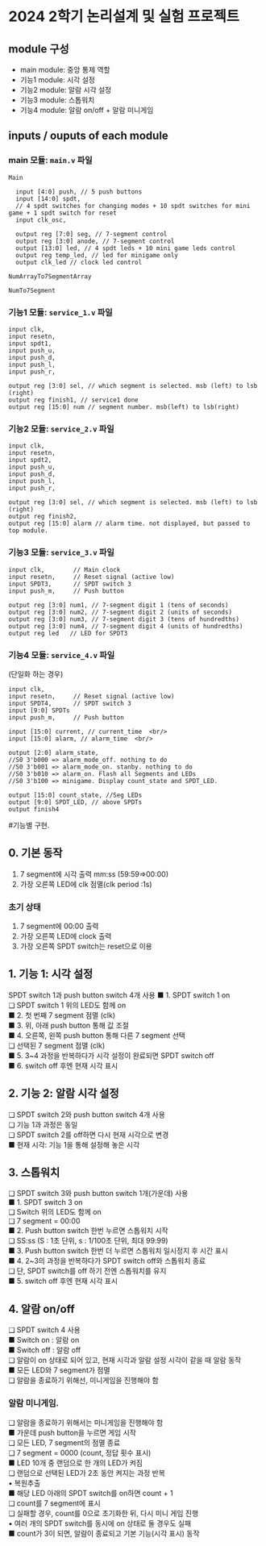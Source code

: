 # 2024 2학기 논리설계 및 실험 프로젝트

## module 구성

- main module: 중앙 통제 역할
- 기능1 module: 시각 설정
- 기능2 module: 알람 시각 설정
- 기능3 module: 스톱워치
- 기능4 module: 알람 on/off + 알람 미니게임

## inputs / ouputs of each module

### main 모듈: `main.v` 파일

`Main`

      input [4:0] push, // 5 push buttons
      input [14:0] spdt,
      // 4 spdt switches for changing modes + 10 spdt switches for mini game + 1 spdt switch for reset
      input clk_osc,
      
      output reg [7:0] seg, // 7-segment control
      output reg [3:0] anode, // 7-segment control
      output [13:0] led, // 4 spdt leds + 10 mini game leds control
      output reg temp_led, // led for minigame only
      output clk_led // clock led control

`NumArrayTo7SegmentArray`

`NumTo7Segment`

### 기능1 모듈: `service_1.v` 파일

    input clk,
    input resetn,
    input spdt1,
    input push_u,
    input push_d,
    input push_l,
    input push_r,

    output reg [3:0] sel, // which segment is selected. msb (left) to lsb (right)
    output reg finish1, // service1 done
    output reg [15:0] num // segment number. msb(left) to lsb(right)

### 기능2 모듈: `service_2.v` 파일

    input clk,
    input resetn,
    input spdt2,
    input push_u,
    input push_d,
    input push_l,
    input push_r,

    output reg [3:0] sel, // which segment is selected. msb (left) to lsb (right)
    output reg finish2,
    output reg [15:0] alarm // alarm time. not displayed, but passed to top module.

### 기능3 모듈: `service_3.v` 파일

    input clk,        // Main clock
    input resetn,     // Reset signal (active low)
    input SPDT3,      // SPDT switch 3
    input push_m,     // Push button
    
    output reg [3:0] num1, // 7-segment digit 1 (tens of seconds)
    output reg [3:0] num2, // 7-segment digit 2 (units of seconds)
    output reg [3:0] num3, // 7-segment digit 3 (tens of hundredths)
    output reg [3:0] num4, // 7-segment digit 4 (units of hundredths)
    output reg led   // LED for SPDT3

### 기능4 모듈: `service_4.v` 파일
(단일화 하는 경우)

    input clk,
    input resetn,     // Reset signal (active low)
    input SPDT4,      // SPDT switch 3
    input [9:0] SPDTs
    input push_m,     // Push button
    
    input [15:0] current, // current_time  <br/>
    input [15:0] alarm, // alarm_time  <br/>

    output [2:0] alarm_state,
    //S0 3'b000 => alarm_mode_off. nothing to do
    //S0 3'b001 => alarm_mode_on. stanby. nothing to do
    //S0 3'b010 => alarm_on. Flash all Segments and LEDs
    //S0 3'b100 => minigame. Display count_state and SPDT_LED.

    output [15:0] count_state, //Seg LEDs
    output [9:0] SPDT_LED, // above SPDTs
    output finish4 

#기능별 구현.

## 0. 기본 동작
1. 7 segment에 시각 출력
   mm:ss (59:59=>00:00)
2. 가장 오른쪽 LED에 clk 점멸(clk period :1s)

### 초기 상태
1. 7 segment에 00:00 출력
2. 가장 오른쪽 LED에 clock 출력
3. 가장 오른쪽 SPDT switch는 reset으로 이용


## 1. 기능 1: 시각 설정
 SPDT switch 1과 push button switch 4개 사용
■ 1. SPDT switch 1 on  
❑ SPDT switch 1 위의 LED도 함께 on  
■ 2. 첫 번째 7 segment 점멸 (clk)  
■ 3. 위, 아래 push button 통해 값 조절  
■ 4. 오른쪽, 왼쪽 push button 통해 다른 7 segment 선택  
❑ 선택된 7 segment 점멸 (clk)  
■ 5. 3~4 과정을 반복하다가 시각 설정이 완료되면 SPDT switch off  
■ 6. switch off 후엔 현재 시각 표시  

## 2. 기능 2: 알람 시각 설정
❑ SPDT switch 2와 push button switch 4개 사용  
❑ 기능 1과 과정은 동일  
❑ SPDT switch 2를 off하면 다시 현재 시각으로 변경  
■ 현재 시각: 기능 1을 통해 설정해 놓은 시각  

## 3. 스톱워치
❑ SPDT switch 3와 push button switch 1개(가운데) 사용  
■ 1. SPDT switch 3 on  
❑ Switch 위의 LED도 함께 on  
❑ 7 segment = 00:00  
■ 2. Push button switch 한번 누르면 스톱워치 시작  
❑ SS:ss (S : 1초 단위, s : 1/100초 단위, 최대 99:99)  
■ 3. Push button switch 한번 더 누르면 스톱워치 일시정지 후
시간 표시  
■ 4. 2~3의 과정을 반복하다가 SPDT switch off와 스톱워치 종료  
❑ 단, SPDT switch를 off 하기 전엔 스톱워치를 유지  
■ 5. switch off 후엔 현재 시각 표시  

## 4. 알람 on/off
❑ SPDT switch 4 사용  
■ Switch on : 알람 on  
■ Switch off : 알람 off  
❑ 알람이 on 상태로 되어 있고, 현재 시각과 알람 설정 시각이
같을 때 알람 동작  
■ 모든 LED와 7 segment가 점멸  
❑ 알람을 종료하기 위해선, 미니게임을 진행해야 함  

### 알람 미니게임.
❑ 알람을 종료하기 위해서는 미니게임을 진행해야 함  
■ 가운데 push button을 누르면 게임 시작  
❑ 모든 LED, 7 segment의 점멸 종료  
❑ 7 segment = 0000 (count, 정답 횟수 표시)  
■ LED 10개 중 랜덤으로 한 개의 LED가 켜짐  
❑ 랜덤으로 선택된 LED가 2초 동안 켜지는 과정 반복  
▪ 복원추출  
■ 해당 LED 아래의 SPDT switch를 on하면 count + 1  
❑ count를 7 segment에 표시  
❑ 실패할 경우, count를 0으로 초기화한 뒤, 다시 미니 게임 진행  
▪ 여러 개의 SPDT switch를 동시에 on 상태로 둘 경우도 실패  
■ count가 3이 되면, 알람이 종료되고 기본 기능(시각 표시) 동작  
